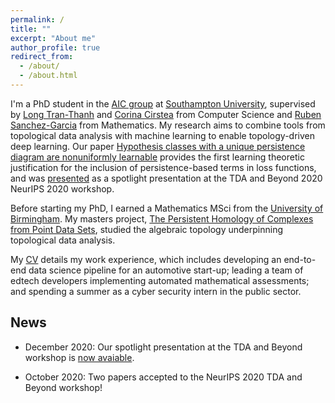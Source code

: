 ```yaml
---
permalink: /
title: ""
excerpt: "About me"
author_profile: true
redirect_from: 
  - /about/
  - /about.html
---
```


I'm a PhD student in the [AIC group](https://www.aic.ecs.soton.ac.uk/) at [Southampton University](https://www.southampton.ac.uk/), supervised by [Long Tran-Thanh](https://human-agentlearning.github.io/) and [Corina Cirstea](https://www.ecs.soton.ac.uk/people/corina) from Computer Science and [Ruben Sanchez-Garcia](http://www.personal.soton.ac.uk/rsg1y09/RSG/About_Me.html) from Mathematics. My research aims to combine tools from topological data analysis with machine learning to enable topology-driven deep learning. Our paper [Hypothesis classes with a unique persistence diagram are nonuniformly learnable](https://openreview.net/pdf?id=Ay-RgChnje) provides the first learning theoretic justification for the inclusion of persistence-based terms in loss functions, and was [presented](https://slideslive.com/38941574/hypothesis-classes-with-a-unique-persistence-diagram-are-nonuniformly-learnable) as a spotlight presentation at the TDA and Beyond 2020 NeurIPS 2020 workshop.

Before starting my PhD, I earned a Mathematics MSci from the [University of Birmingham](https://www.birmingham.ac.uk/). My masters project, [The Persistent Homology of Complexes from Point Data Sets](https://tomogwen.github.io/files/Persistent_Homology.pdf), studied the algebraic topology underpinning topological data analysis.

My [CV](https://tomogwen.github.io/cv/) details my work experience, which includes developing an end-to-end data science pipeline for an automotive start-up; leading a team of edtech developers implementing automated mathematical assessments; and spending a summer as a cyber security intern in the public sector.

## News

* December 2020: Our spotlight presentation at the TDA and Beyond workshop is [now avaiable](https://slideslive.com/38941574/hypothesis-classes-with-a-unique-persistence-diagram-are-nonuniformly-learnable).

* October 2020: Two papers accepted to the NeurIPS 2020 TDA and Beyond workshop! 